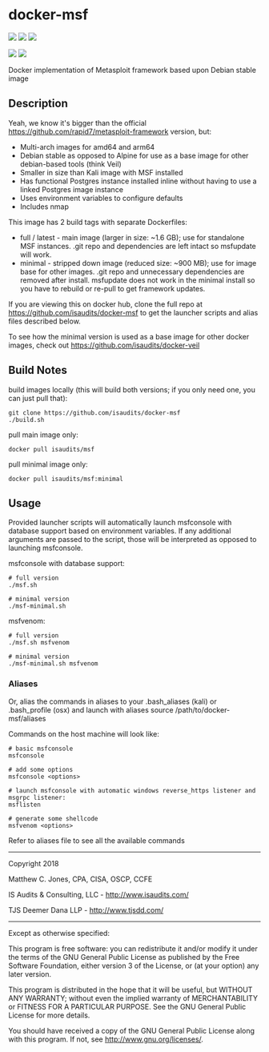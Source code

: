 # docker-msf
[![](https://images.microbadger.com/badges/image/isaudits/msf.svg)](https://microbadger.com/images/isaudits/msf)
[![](https://images.microbadger.com/badges/version/isaudits/msf:full.svg)](https://microbadger.com/images/isaudits/msf:full)
[![](https://images.microbadger.com/badges/version/isaudits/msf:latest.svg)](https://microbadger.com/images/isaudits/msf)

[![](https://images.microbadger.com/badges/image/isaudits/msf:minimal.svg)](https://microbadger.com/images/isaudits/msf:minimal)
[![](https://images.microbadger.com/badges/version/isaudits/msf:minimal.svg)](https://microbadger.com/images/isaudits/msf:minimal)

Docker implementation of Metasploit framework based upon Debian stable image

## Description

Yeah, we know it's bigger than the official https://github.com/rapid7/metasploit-framework version, but:
* Multi-arch images for amd64 and arm64
* Debian stable as opposed to Alpine for use as a base image for other debian-based tools (think Veil)
* Smaller in size than Kali image with MSF installed
* Has functional Postgres instance installed inline without having to use a linked Postgres image instance
* Uses environment variables to configure defaults
* Includes nmap

This image has 2 build tags with separate Dockerfiles:
* full / latest - main image (larger in size: ~1.6 GB); use for standalone MSF instances. .git repo and dependencies are left
intact so msfupdate will work. 
* minimal - stripped down image (reduced size: ~900 MB); use for image base for other images. .git repo and
unnecessary dependencies are removed after install. msfupdate does not work in the minimal install so you
have to rebuild or re-pull to get framework updates.

If you are viewing this on docker hub, clone the full repo at https://github.com/isaudits/docker-msf
to get the launcher scripts and alias files described below.

To see how the minimal version is used as a base image for other docker images, check out
https://github.com/isaudits/docker-veil

## Build Notes

build images locally (this will build both versions; if you only need one, you can just pull that):

    git clone https://github.com/isaudits/docker-msf
    ./build.sh
    
pull main image only:

    docker pull isaudits/msf
    
pull minimal image only:

    docker pull isaudits/msf:minimal
    

## Usage
Provided launcher scripts will automatically launch msfconsole with database support based
on environment variables. If any additional arguments are passed to the script, those will
be interpreted as opposed to launching msfconsole.

msfconsole with database support:

    # full version
    ./msf.sh
    
    # minimal version
    ./msf-minimal.sh

msfvenom:

    # full version
    ./msf.sh msfvenom
    
    # minimal version
    ./msf-minimal.sh msfvenom

### Aliases
Or, alias the commands in aliases to your .bash_aliases (kali) or .bash_profile (osx) and launch with aliases
    source /path/to/docker-msf/aliases
    
Commands on the host machine will look like:

    # basic msfconsole
    msfconsole
    
    # add some options
    msfconsole <options>
    
    # launch msfconsole with automatic windows reverse_https listener and msgrpc listener:
    msflisten
    
    # generate some shellcode
    msfvenom <options>

Refer to aliases file to see all the available commands
    
--------------------------------------------------------------------------------

Copyright 2018

Matthew C. Jones, CPA, CISA, OSCP, CCFE

IS Audits & Consulting, LLC - <http://www.isaudits.com/>

TJS Deemer Dana LLP - <http://www.tjsdd.com/>

--------------------------------------------------------------------------------

Except as otherwise specified:

This program is free software: you can redistribute it and/or modify it under
the terms of the GNU General Public License as published by the Free Software
Foundation, either version 3 of the License, or (at your option) any later
version.

This program is distributed in the hope that it will be useful, but WITHOUT ANY
WARRANTY; without even the implied warranty of MERCHANTABILITY or FITNESS FOR A
PARTICULAR PURPOSE. See the GNU General Public License for more details.

You should have received a copy of the GNU General Public License along with
this program. If not, see <http://www.gnu.org/licenses/>.